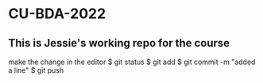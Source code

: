 # CU-BDA-2022
## This is Jessie's working repo for the course


make the change in the editor
$ git status
$ git add <file name>
$ git commit -m "added a line"
$ git push
